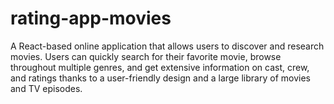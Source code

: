 # rating-app-movies
A React-based online application that allows users to discover and research movies.
Users can quickly search for their favorite movie, browse throughout multiple genres, and get extensive information on cast, crew, and ratings thanks to a user-friendly design and a large library of movies and TV episodes.
